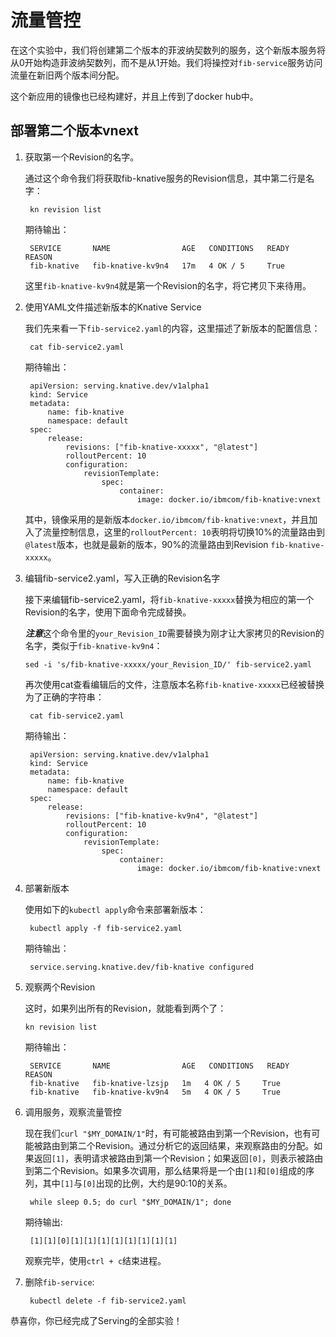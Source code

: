 # 流量管控

在这个实验中，我们将创建第二个版本的菲波纳契数列的服务，这个新版本服务将从0开始构造菲波纳契数列，而不是从1开始。我们将操控对`fib-service`服务访问流量在新旧两个版本间分配。

这个新应用的镜像也已经构建好，并且上传到了docker hub中。

## 部署第二个版本vnext

1. 获取第一个Revision的名字。

   通过这个命令我们将获取fib-knative服务的Revision信息，其中第二行是名字：
   ```text
    kn revision list
   ```

   期待输出：
   ```
    SERVICE       NAME                AGE   CONDITIONS   READY   REASON
    fib-knative   fib-knative-kv9n4   17m   4 OK / 5     True
   ```
   这里`fib-knative-kv9n4`就是第一个Revision的名字，将它拷贝下来待用。

2. 使用YAML文件描述新版本的Knative Service

   我们先来看一下`fib-service2.yaml`的内容，这里描述了新版本的配置信息：
   ```text
    cat fib-service2.yaml
   ```

   期待输出：
   ```
    apiVersion: serving.knative.dev/v1alpha1
    kind: Service
    metadata:
        name: fib-knative
        namespace: default
    spec:
        release:
            revisions: ["fib-knative-xxxxx", "@latest"]
            rolloutPercent: 10
            configuration:
                revisionTemplate:
                    spec:
                        container:
                            image: docker.io/ibmcom/fib-knative:vnext
   ```
   其中，镜像采用的是新版本`docker.io/ibmcom/fib-knative:vnext`，并且加入了流量控制信息，这里的`rolloutPercent: 10`表明将切换10%的流量路由到`@latest`版本，也就是最新的版本，90%的流量路由到Revision `fib-knative-xxxxx`。

3. 编辑fib-service2.yaml，写入正确的Revision名字

   接下来编辑fib-service2.yaml，将`fib-knative-xxxxx`替换为相应的第一个Revision的名字，使用下面命令完成替换。

   ***注意***这个命令里的`your_Revision_ID`需要替换为刚才让大家拷贝的Revision的名字，类似于`fib-knative-kv9n4`：
   ```
   sed -i 's/fib-knative-xxxxx/your_Revision_ID/' fib-service2.yaml
   ```
   再次使用cat查看编辑后的文件，注意版本名称`fib-knative-xxxxx`已经被替换为了正确的字符串：
   ```text
    cat fib-service2.yaml
   ```

   期待输出：
   ```
    apiVersion: serving.knative.dev/v1alpha1
    kind: Service
    metadata:
        name: fib-knative
        namespace: default
    spec:
        release:
            revisions: ["fib-knative-kv9n4", "@latest"]
            rolloutPercent: 10
            configuration:
                revisionTemplate:
                    spec:
                        container:
                            image: docker.io/ibmcom/fib-knative:vnext
   ```

3. 部署新版本

   使用如下的`kubectl apply`命令来部署新版本：
   ```text
    kubectl apply -f fib-service2.yaml
   ```

   期待输出：
   ```
    service.serving.knative.dev/fib-knative configured
   ```

4. 观察两个Revision

   这时，如果列出所有的Revision，就能看到两个了：
   ```text
   kn revision list
   ```

   期待输出：
   ```
    SERVICE       NAME                AGE   CONDITIONS   READY   REASON
    fib-knative   fib-knative-lzsjp   1m   4 OK / 5     True
    fib-knative   fib-knative-kv9n4   5m   4 OK / 5     True
   ```

5. 调用服务，观察流量管控

   现在我们`curl "$MY_DOMAIN/1"`时，有可能被路由到第一个Revision，也有可能被路由到第二个Revision。通过分析它的返回结果，来观察路由的分配。如果返回`[1]`，表明请求被路由到第一个Revision；如果返回`[0]`，则表示被路由到第二个Revision。如果多次调用，那么结果将是一个由`[1]`和`[0]`组成的序列，其中`[1]`与`[0]`出现的比例，大约是90:10的关系。

   ```text
    while sleep 0.5; do curl "$MY_DOMAIN/1"; done
   ```

   期待输出:

   ```text
    [1][1][0][1][1][1][1][1][1][1][1]
   ```

   观察完毕，使用`ctrl + c`结束进程。

7. 删除`fib-service`:

   ```text
    kubectl delete -f fib-service2.yaml
   ```

恭喜你，你已经完成了Serving的全部实验！

